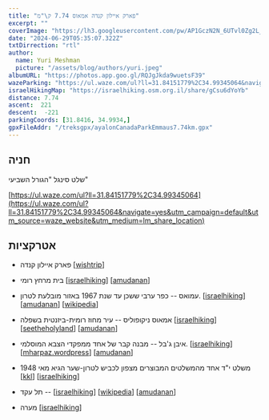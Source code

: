 ```yaml
---
title: "פארק איילון קנדה אמאוס 7.74 ק\"מ"
excerpt: ""
coverImage: "https://lh3.googleusercontent.com/pw/AP1GczN2N_6UTvl0Zg2L_ag_RN4GxSri_ZD0wRn-b7N7tQ8vBvpB-X-nn4506BPl9eRzfFXXcNxVO020P3XimrClgn_ZyjR1QT33AJ1YjHF_5wCX1nj5r69O=w1300-h630"
date: "2024-06-29T05:35:07.322Z"
txtDirrection: "rtl"
author:
  name: Yuri Meshman
  picture: "/assets/blog/authors/yuri.jpeg"
albumURL: "https://photos.app.goo.gl/RQJgJkda9wuetsF39"
wazeParking: "https://ul.waze.com/ul?ll=31.84151779%2C34.99345064&navigate=yes&utm_campaign=default&utm_source=waze_website&utm_medium=lm_share_location"
israelHikingMap: "https://israelhiking.osm.org.il/share/gCsu6dYoYb"
distance: 7.74 
ascent:  221
descent:  -221
parkingCoords: [31.8416, 34.9934,]
gpxFileAddr: "/treksgpx/ayalonCanadaParkEmmaus7.74km.gpx"
---
```

## חניה
שלט סינגל "הגורל השביעי"

[https://ul.waze.com/ul?ll=31.84151779%2C34.99345064](https://ul.waze.com/ul?ll=31.84151779%2C34.99345064&navigate=yes&utm_campaign=default&utm_source=waze_website&utm_medium=lm_share_location)

## אטרקציות
- פארק איילון קנדה
\[[wishtrip](https://www.wishtrip.com/site/100520000108725)\]

- בית מרחץ רומי 
 \[[israelhiking](https://israelhiking.osm.org.il/poi/OSM/node_1295364382)\]
\[[amudanan](https://amudanan.co.il/#!wiki=P699823)\]
- עמואס -- כפר ערבי ששכן עד שנת 1967 באזור מובלעת לטרון.
\[[israelhiking](https://israelhiking.osm.org.il/poi/OSM/node_4908829090)\]
\[[amudanan](https://amudanan.co.il/#!wiki=P788968)\]
\[[wikipedia](https://he.wikipedia.org/wiki/עמואס)\]
- אמאוס ניקופוליס -- עיר מחוז רומית-ביזנטית בשפלה
\[[israelhiking](https://israelhiking.osm.org.il/poi/OSM/node_3351713781)\]
\[[seetheholyland](https://www.seetheholyland.net/emmaus/)\]
\[[amudanan](https://amudanan.co.il/#!wiki=P386354)\]
- איבן ג'בל -- מבנה קבר של אחד ממפקדי הצבא המוסלמי.
\[[israelhiking](https://israelhiking.osm.org.il/poi/OSM/node_1276409043)\]
\[[mharpaz.wordpress](https://mharpaz.wordpress.com/2017/03/27/ביקור-בציון-קברו-של-שייח-אבן-גבל/)\]
\[[amudanan](https://amudanan.co.il/#!wiki=P621196)\]
- משלט י"ד  אחד מהמשלטים המבוצרים מצפון לכביש לטרון-שער הגיא מאי 1948
\[[kkl](https://www.kkl.org.il/travel/trips/2981/)\]
\[[israelhiking](https://israelhiking.osm.org.il/poi/OSM/node_10847020305)\]
- תל עקד -- 
\[[israelhiking](https://israelhiking.osm.org.il/poi/OSM/node_4366586727)\]
\[[wikipedia](https://he.wikipedia.org/wiki/חורבת_עקד)\]
\[[amudanan](https://amudanan.co.il/#!wiki=P376827)\]
- מערה
\[[israelhiking](https://israelhiking.osm.org.il/poi/OSM/node_11682695573)\]

